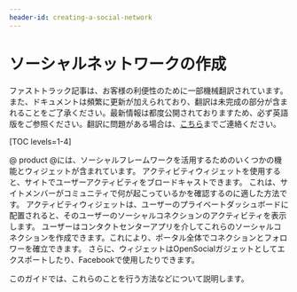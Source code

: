 ```yaml
---
header-id: creating-a-social-network
---
```


# ソーシャルネットワークの作成

<p class="alert alert-info"><span class="wysiwyg-color-blue120">ファストトラック記事は、お客様の利便性のために一部機械翻訳されています。また、ドキュメントは頻繁に更新が加えられており、翻訳は未完成の部分が含まれることをご了承ください。最新情報は都度公開されておりますため、必ず英語版をご参照ください。翻訳に問題がある場合は、<a href="mailto:support-content-jp@liferay.com">こちら</a>までご連絡ください。</span></p>

[TOC levels=1-4]

@ product @には、ソーシャルフレームワークを活用するためのいくつかの機能とウィジェットが含まれています。 アクティビティウィジェットを使用すると、サイトでユーザーアクティビティをブロードキャストできます。 これは、サイトメンバーがコミュニティで何が起こっているかを確認するのに適した方法です。 アクティビティウィジェットは、ユーザーのプライベートダッシュボードに配置されると、そのユーザーのソーシャルコネクションのアクティビティを表示します。 ユーザーはコンタクトセンターアプリを介してこれらのソーシャルコネクションを作成できます。これにより、ポータル全体でコネクションとフォロワーを確立できます。 さらに、ウィジェットはOpenSocialガジェットとしてエクスポートしたり、Facebookで使用したりできます。

このガイドでは、これらのことを行う方法などについて説明します。
